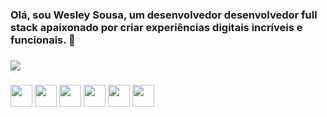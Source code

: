 ### Olá, sou Wesley Sousa, um desenvolvedor desenvolvedor full stack apaixonado por criar experiências digitais incríveis e funcionais. 👋


###


<div>
  <picture>
  <source
    srcset="https://github-readme-stats.vercel.app/api?username=WesleySousaDosSantos&show_icons=true&theme=dark"
    media="(prefers-color-scheme: dark)"
  />
  <source
    srcset="https://github-readme-stats.vercel.app/api?username=WesleySousaDosSantos&show_icons=true"
    media="(prefers-color-scheme: dark), (prefers-color-scheme: no-preference)"
  />
  <img src="https://github-readme-stats.vercel.app/api?username=WesleySousaDosSantos&show_icons=true" />
</picture>
</div>

###

<div>
  <img height='35' src="https://cdn.jsdelivr.net/gh/devicons/devicon@latest/icons/javascript/javascript-original.svg" />
  <img height='35' src="https://cdn.jsdelivr.net/gh/devicons/devicon@latest/icons/react/react-original.svg" />
  <img height='35' src="https://cdn.jsdelivr.net/gh/devicons/devicon@latest/icons/flutter/flutter-original.svg" />
  <img height='35' src="https://cdn.jsdelivr.net/gh/devicons/devicon@latest/icons/html5/html5-original.svg" />        
  <img height='35' src="https://cdn.jsdelivr.net/gh/devicons/devicon@latest/icons/css3/css3-original.svg" />
  <img height='35' src="https://cdn.jsdelivr.net/gh/devicons/devicon@latest/icons/sass/sass-original.svg" />   

</div>

<div>

</div>
                 
          
